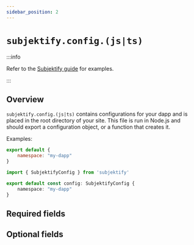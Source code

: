 ```yaml
---
sidebar_position: 2
---
```


# `subjektify.config.(js|ts)`

:::info

Refer to the [Subjektify guide](/docs/learn/subjektify/config) for examples.

:::

## Overview

`subjektify.config.(js|ts)` contains configurations for your dapp and is placed in the root directory of your site. This file is run in Node.js and should export a configuration object, or a function that creates it.

Examples:

```js title="subjektify.config.js"
export default {
    namespace: "my-dapp"
}
```

```ts title="subjektify.config.ts"
import { SubjektifyConfig } from 'subjektify'

export default const config: SubjektifyConfig {
    namespace: "my-dapp"
}
```

## Required fields

## Optional fields
